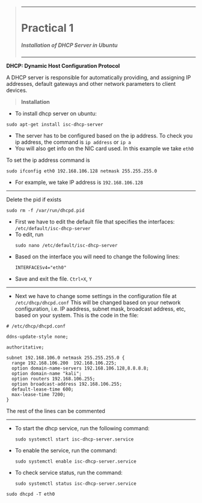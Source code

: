 >---
> # **Practical 1**
> #####  Installation of DHCP Server in Ubuntu
>---

__DHCP: Dynamic Host Configuration Protocol__

A DHCP server is responsible for automatically providing, and assigning IP addresses, default gateways and other network parameters to client devices.

> **Installation**
- To install dhcp server on ubuntu:
```
sudo apt-get install isc-dhcp-server
```

- The server has to be configured based on the ip address. To check you ip address, the command is `ip address` or `ip a`
- You will also get info on the NIC card used. In this example we take `eth0`

To set the ip address command is
```
sudo ifconfig eth0 192.168.106.128 netmask 255.255.255.0
```
- For example, we take IP address is `192.168.106.128`
---

Delete the pid if exists
```
sudo rm -f /var/run/dhcpd.pid
```
- First we have to edit the default file that specifies the interfaces: `/etc/default/isc-dhcp-server`
- To edit, run 
  ```
  sudo nano /etc/default/isc-dhcp-server
  ```
- Based on the interface you will need to change the following lines:
  ```
  INTERFACESv4="eth0"
  ```
- Save and exit the file. `Ctrl+X`, `Y`
---
- Next we have to change some settings in the configuration file at `/etc/dhcp/dhcpd.conf`
This will be changed based on your network configuration, i.e. IP aaddress, subnet mask, broadcast address, etc, based on your system.
This is the code in the file:
```
# /etc/dhcp/dhcpd.conf

ddns-update-style none;

authoritative;

subnet 192.168.106.0 netmask 255.255.255.0 {
  range 192.168.106.200  192.168.106.225;
  option domain-name-servers 192.168.106.128,8.8.8.8;
  option domain-name "kali";
  option routers 192.168.106.255;
  option broadcast-address 192.168.106.255;
  default-lease-time 600;
  max-lease-time 7200;
}
```
The rest of the lines can be commented

---
- To start the dhcp service, run the following command:
  ```
  sudo systemctl start isc-dhcp-server.service
  ```

- To enable the service, run the command:
  ```
  sudo systemctl enable isc-dhcp-server.service
  ```

- To check service status, run the command:
  ```
  sudo systemctl status isc-dhcp-server.service
  ```

```
sudo dhcpd -T eth0
```
